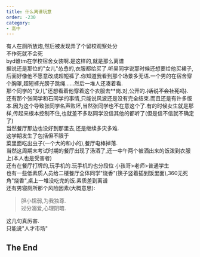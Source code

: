 ```yaml
---
title: 什么离谱玩意
order: -230
category:
- 高中
---
```


有人在厕所放炮,然后被发现弄了个留校观察处分  
不作死就不会死  
byd谁tm在学校宿舍女装啊.是这样的,就是那么离谱    
据说还是那位的"女儿"怂恿的,衣服都给买了.听吴同学说那时候还想要给他买裙子,后面好像他不愿意改成超短裤了.你知道我看到那个场景多无语.一个男的在宿舍穿个胸罩,超短裤光膀子跳绳......然后一堆人还凑着看.  
那个同学的"女儿"还想看着他穿着这个衣服去\*\*岗.对,公开的.~~(话说不会社死吗)~~.  
还有那个张同学和石同学的事情,只能说风波还是没有完全结束.而且还是有许多版本.因为这个导致张同学名声败坏,当然张同学也不在意这个了.有的时候女生就是那样,传起来根本控制不住,也就差不多赵同学没信其他的都听了(但是信不信就不确定了)  
当然餐厅那边也没好到那里去,还是继续多灾多难.  
这学期发生了包括但不限于  
菜里面吃出虫子(一个大的和小的),餐厅电棒掉落.  
当然这周期末考试时期的餐厅出现了汤洒了,还一中午两个被洒出来的饭泼到衣服上(本人也是受害者)  
还有在餐厅打牌的,玩手机的.玩手机的也分段位 小孩哥>老师>普通学生  
也有一些低素质人员给二楼餐厅全体同学"烧香"(筷子竖着插到饭里面),360无死角"烧香",桌上一堆没吃完的饭.素质差到离谱  
还有男寝厕所那个风险因素(大概意思):  

> 胆小懦弱,为我独尊.  
> 过分溺爱,心理阴暗.  

这几句真厉害.  
只能说"人才市场"  
## The End